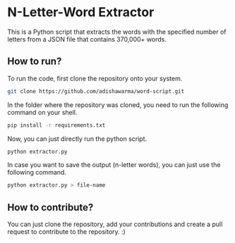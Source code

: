 # N-Letter-Word Extractor

This is a Python script that extracts the words with the specified number of letters from a JSON file that contains 370,000+ words.

## How to run?

To run the code, first clone the repository onto your system.

```bash
git clone https://github.com/adishawarma/word-script.git
```

In the folder where the repository was cloned, you need to run the following command on your shell.

```bash
pip install -r requirements.txt
```

Now, you can just directly run the python script.

```bash
python extractor.py
```

In case you want to save the output (n-letter words), you can just use the following command.

```bash
python extractor.py > file-name
```

## How to contribute?

You can just clone the repository, add your contributions and create a pull request to contribute to the repository. :)
